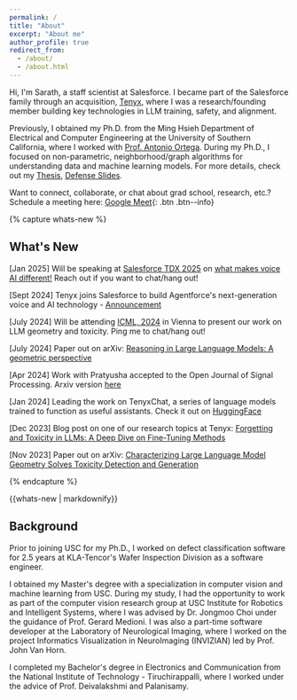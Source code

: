 ```yaml
---
permalink: /
title: "About"
excerpt: "About me"
author_profile: true
redirect_from:
  - /about/
  - /about.html
---
```


Hi,
I'm Sarath, a staff scientist at Salesforce. I became part of the Salesforce family through an acquisition, [Tenyx](https://www.tenyx.com/), where I was a research/founding member building key technologies in LLM training, safety, and alignment.

Previously, I obtained my Ph.D. from the Ming Hsieh Department of Electrical and Computer Engineering at the University of Southern California, where I worked with [Prof. Antonio Ortega](https://viterbi.usc.edu/directory/faculty/Ortega/Antonio).
During my Ph.D., I focused on non-parametric, neighborhood/graph algorithms for understanding data and machine learning models.
For more details, check out my [Thesis](https://digitallibrary.usc.edu/asset-management/2A3BF1MSNP2CJ), [Defense Slides](https://docs.google.com/presentation/d/1yjkLvJgQCnnMuI0PfB6yVLEJGejN3JpMqUIqAUMKTuM/edit?usp=sharing).

<!-- Read about one research direction I'm currently pursuing [here](/files/Research_proposal_Sarath_Shekkizhar.pdf).
I'm in the job market for a research/postdoctoral position. Please send me an email if you think I'll be a good fit - I would be happy to discuss my research and aspirations. [[Research Statement](/files/Research_Statement.pdf)] -->

Want to connect, collaborate, or chat about grad school, research, etc.? Schedule a meeting here: [Google Meet](https://calendar.app.google/VXEYajKQhJbhwspZ6){: .btn .btn--info}

<!-- An overarching theme that has been driving my research is the need for high-performing, extremely simple, and explainable systems. -->

{% capture whats-new %}

## What's New

[Jan 2025] Will be speaking at [Salesforce TDX 2025](https://www.salesforce.com/tdx/) on [what makes voice AI different!](https://reg.salesforce.com/flow/plus/tdx25/sessioncatalog/page/catalog?search=%22Sarath%20Shekkizhar%22) Reach out if you want to chat/hang out!

[Sept 2024] Tenyx joins Salesforce to build Agentforce's next-generation voice and AI technology - [Announcement](https://www.salesforce.com/news/stories/salesforce-signs-definitive-agreement-to-acquire-tenyx/)

[July 2024] Will be attending [ICML, 2024](https://icml.cc/) in Vienna to present our work on LLM geometry and toxicity. Ping me to chat/hang out!

[July 2024] Paper out on arXiv: [Reasoning in Large Language Models: A geometric perspective](https://arxiv.org/abs/2407.02678)

[Apr 2024] Work with Pratyusha accepted to the Open Journal of Signal Processing. Arxiv version [here](https://arxiv.org/abs/2312.07777)

[Jan 2024] Leading the work on TenyxChat, a series of language models trained to function as useful assistants. Check it out on [HuggingFace](https://huggingface.co/tenyx)

[Dec 2023] Blog post on one of our research topics at Tenyx: [Forgetting and Toxicity in LLMs: A Deep Dive on Fine-Tuning Methods](https://www.tenyx.com/post/forgetting-and-toxicity-in-llms-a-deep-dive-on-fine-tuning-methods)

[Nov 2023] Paper out on arXiv: [Characterizing Large Language Model Geometry Solves Toxicity Detection and Generation](https://arxiv.org/abs/2312.01648)

<!--
[July 2023] Internship work at Google, _Data Sampling using Locality Sensitive Hashing for Large Scale Graph Learning_, will be presented at [MLG workshop](http://www.mlgworkshop.org/2023/), [KDD 2023](https://kdd.org/kdd2023/).

[June 2023] Joining Tenyx! I will be working on developing novel research solutions to fast, efficient, and continual learning paradigms and architectures.

[Apr 2023] I have been named an IEEE Rising Star in Signal Processing. I will be presenting my work as part of the inaugural cohort at [ICASSP](https://2023.ieeeicassp.org)

[Apr 2023] I defended my Ph.D. thesis, Neighborhood and Graph Constructions using NNK. [Google slides](https://docs.google.com/presentation/d/1yjkLvJgQCnnMuI0PfB6yVLEJGejN3JpMqUIqAUMKTuM/edit?usp=sharing)

[Mar 2023] I will be attending [ICASSP at Rhodes, Greece](https://2023.ieeeicassp.org/) and [GSP Workshop at Univ. of Oxford](https://gspworkshop.org/). Ping me if you want to chat/hang out!

[Feb 2023] I will be sharing my work with a broader audience at [USC WiSE STEM Bytes Seminar](https://wise.usc.edu/event/stem-bytes-seminar-13/)

[Oct 2022] Carlos's work posted on arxiv: [Study of Manifold Geometry using Multiscale Non-Negative Kernel Graphs](https://arxiv.org/abs/2210.17475v1)

[Sept 2022] I have been selected as a finalist for 2022-23 [Ming-Hsieh Ph.D. Scholar program](https://minghsiehece.usc.edu/mhi-home/mhi-mhi-scholars/).

[Aug 2022] I will be interning at Google with the counter-abuse technology and graph-mining team.

[May 2022] I will be presenting at *Advances in Learning for Graphs, Manifolds, and Geometric Data*, [SIAM MDS22](https://www.siam.org/conferences/cm/conference/mds22)

[Jan 2022] Channel redundancy and overlap in CNNs with Channel-wise NNK graphs with David accepted at [ICASSP 2022](https://2022.ieeeicassp.org/)

[Oct 2021] Paper on arxiv: [NNK-Means: Dictionary learning using Non-Negative Kernel Regression](https://arxiv.org/abs/2110.08212)

[Sept 2021] Revisiting nearest neighbors from a signal approximation perspective will be presented at [BayLearn 2021](https://baylearn-org.github.io/www/index.html)

[Aug 2021] Channel-Wise Early stopping without a validation set via NNK interpolation with David accepted at [APSIPA 2021](https://www.apsipa2021.org/)

[July 2021] Model selection and explainability in neural networks using NNK accepted at [Asilomar 2021](https://asilomarsscconf.org/)
[Jan 2021] [Revisiting local neighborhood methods in machine learning](https://ieeexplore.ieee.org/abstract/document/9523409) accepted at [DSLW 2021](http://conferences.ece.ubc.ca/dslw2021/#/)

[Oct 2020] [Efficient graph construction for image representation](https://2020.ieeeicip.org/awards/) wins **Best Student Paper Award** at ICIP2020.

[Aug 2020] [Graph based deep learning analysis and instance selection](https://ieeexplore.ieee.org/abstract/document/9287121) with Keisuke accepted at MMSP 2020

[July 2020] Paper on arxiv: [DeepNNK: Explaining deep models and their generalization using polytope interpolation](https://arxiv.org/abs/2007.10505)

[May 2020] [Efficient graph construction for image representation](https://arxiv.org/abs/2002.06662) accepted at ICIP 2020

[Feb 2020] [Graph Construction from Data by Non-Negative Kernel Regression](https://arxiv.org/abs/1910.09383) accepted at ICASSP 2020
-->

{% endcapture %}

<div class="notice--info">{{whats-new | markdownify}}</div>

## Background

Prior to joining USC for my Ph.D., I worked on defect classification software for 2.5 years at KLA-Tencor's Wafer Inspection Division as a software engineer.

I obtained my Master's degree with a specialization in computer vision and machine learning from USC. During my study, I had the opportunity to work as part of the computer vision research group at USC Institute for Robotics and Intelligent Systems, where I was advised by Dr. Jongmoo Choi under the guidance of Prof. Gerard Medioni. I was also a part-time software developer at the Laboratory of Neurological Imaging, where I worked on the project Informatics Visualization in NeuroImaging (INVIZIAN) led by Prof. John Van Horn.

I completed my Bachelor's degree in Electronics and Communication from the National Institute of Technology - Tiruchirappalli, where I worked under the advice of Prof. Deivalakshmi and Palanisamy.
